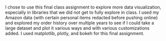 I chose to use this final class assignment to explore more data visualization, especially in libraries that we did not get to fully explore in class. I used my Amazon data (with certain personal items redacted before pushing online) and explored my order history over multiple years to see if I could take a large dataset and plot it various ways and with various customizations added. I used matplotlib, plotly, and bokeh for this final assignment.
